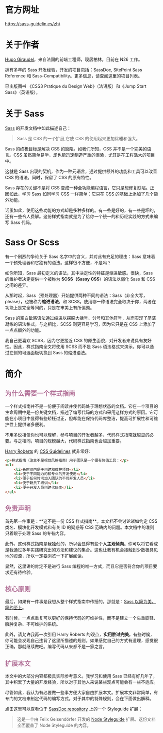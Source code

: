 # 官方网址

https://sass-guidelin.es/zh/

# 关于作者

[Hugo Giraudel](https://hugogiraudel.com/)，来自法国的前端工程师，现居柏林，目前在 N26 工作。

拥有多年的 Sass 开发经验，开发的项目包括：SassDoc, SitePoint Sass Reference 和 Sass-Compatibility。更多信息，请查阅这里的项目列表。

已出版图书 《CSS3 Pratique du Design Web》（法语版）和《Jump Start Sass》（英语版）。

# 关于 Sass

[Sass](https://sass-lang.com/) 的开发文档中如此描述自己：

> Sass 是 CSS 的一个扩展,它使 CSS 的使用起来更加优雅和强大。

Sass 的终极目标是解决 CSS 的缺陷。如我们所知，CSS 并不是一个完美的语言。CSS 虽然简单易学，却也能迅速制造严重的混淆，尤其是在工程浩大的项目中。

这就是 Sass 出现的契机，作为一种元语言，通过提供额外的功能和工具可以改善 CSS 的语法。同时，保留了 CSS 的原有特性。

Sass 存在的关键不是将 CSS 变成一种全功能编程语言，它只是想修复缺陷。正因如此，学习 Sass 如同学习 CSS 一样简单：它只在 CSS 的基础上添加了几个额外功能。

话虽如此，使用这些功能的方式却是多种多样的。有一些是好的，有一些是坏的，还有一些令人费解。这份样式指南就是为了给你一个统一的和历经实践的方式来编写 Sass 代码。

# Sass Or Scss

有一个剧烈的争论关于 Sass 名字中的含义，并对此有充足的理由：Sass 意味着一个预处理器和它独有的语法。这样很不方便，不是吗？

如你所知，Sass 最初定义的语法，其中决定性的特征是缩进敏感。很快，Sass 的维护者决定提供一个被称为 **SCSS（Sassy CSS**）的语法以弱化 Sass 和 CSS 之间的差异。

从那时起，Sass（预处理器）开始提供两种不同的语法：Sass（非全大写，please），也被称为**缩进语法**，和 SCSS。使用哪一种语法完全取决于你，两者在功能上是完全等同的，只是在审美上有所偏颇。

Sass 的空白敏感语法通过缩进以摆脱大括号、分号和其他符号，从而实现了简洁凝练的语法格式。与之相比，SCSS 则更容易学习，因为它只是在 CSS 上添加了一点点额外的功能。

我自己更喜欢 SCSS，因为它更接近 CSS 的原生面貌，对开发者来说具有友好性。因此，样式指南全文将使用 SCSS 而不是 Sass 语法格式来演示。你可以通过左侧的可选面板切换到 Sass 的缩进语法。

# 简介

<h2 style="color:rgb(179, 115, 153);border-style:none;">为什么需要一个样式指南</h2>

一个样式指南并不是一份便于阅读并使代码处于理想状态的文档。它在一个项目的生命周期中是一份关键文档，描述了编写代码的方式和采用这样方式的原因。它可能在小项目中显得有些矫枉过正，但却能在保持代码库整洁，提高可扩展性和可维护性上提供诸多便利。

不用多说相信你也可以理解，参与项目的开发者越多，代码样式指南就越显的必要。与之相同，项目的规模越大，代码样式指南也会越加重要。

[Harry Roberts](http://csswizardry.com/) 的 [CSS Guidelines](http://cssguidelin.es/#the-importance-of-a-styleguide) 就非常好:

```html
<p>样式指南（注意不是视觉风格指南）用于团队是一个很有价值工具：</p>
<ul>
    <li>长时间内便于创建和维护项目</li>
    <li>便于不同能力的和专业的开发使用</li>
    <li>便于任何时间加入团队的不同开发人员</li>
    <li>便于新员工培训</li>
    <li>便于开发人员创建代码库</li>
</ul>
```

<h2 style="color:rgb(179, 115, 153);border-style:none;">免责声明  </h2>
首先第一件事是：**这不是一份 CSS 样式指南**。本文档不会讨论诸如约定 CSS 类名、模块化开发模式和有关 ID 的疑惑等 CSS 范畴内的问题。本文档中的准则只着眼于处理 Sass 的专有内容。

此外，这份样式指南是我独创的，所以会显得有些个**人主观倾向**。你可以将它看成是我通过多年实践研究出的方法和建议的集合。这也让我有机会接触到少数极具见地的资源，所以一定要浏览一下扩展阅读。

显然，这里讲的肯定不是进行 Sass 编程的唯一方式，而且它是否符合你的项目要求还有待检验。

<h2 style="color:rgb(179, 115, 153);border-style:none;">核心原则</h2>

最后，如果有一件事是我想从整个样式指南中传授的，那就是：[Sass 以简为美，简约至上](https://www.sitepoint.com/keep-sass-simple/)。

有时候，一点点重复可以更好的保持代码的可维护性，而不是建立一个头重脚轻、臃肿复杂、不可维护的系统。

此外，请允许我再一次引用 Harry Roberts 的观点，**实用胜过完美**。有些时候，你可能会发现自己违背了这里所描述的规则。如果感觉自己的方式有道理，感觉很正确，那就继续做吧。编写代码从来都不是一家之言。

<h2 style="color:rgb(179, 115, 153);border-style:none;">扩展本文</h2>

本文中的大部分内容都极具实际参考意义。我学习和使用 Sass 已经有好几年了，其中积累了大量的开发经验，所以对于其他人来说某些观点可能会有一些不适应。

尽管如此，我认为有必要做一些事方便大家自由扩展本文。扩展本文非常简单，有专门的文档来制定代码的编写方式，对于其中的特殊规则，会在下面做出解释。

点击这里可以查看位于 [SassDoc repository](https://github.com/SassDoc/sassdoc/blob/master/GUIDELINES.md) 上的一个 Styleguide 扩展：

>这是一个由 Felix Geisendörfer 开发的 [Node Styleguide](https://github.com/felixge/node-style-guide) 扩展。这份文档全面覆盖了 Node Styleguide 的内容。